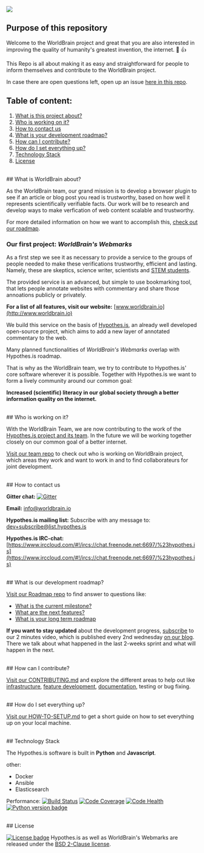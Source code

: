 
![](http://www.worldbrain.io/2016/wp-content/uploads/2016/03/Logo_Background_small.png)


## Purpose of this repository

Welcome to the WorldBrain project and great that you are also interested in improving the quality of humanity's greatest invention, the internet. :tada: :+1:


This Repo is all about making it as easy and straightforward for people to inform themselves and contribute to the WorldBrain project.

In case there are open questions left, open up an issue [here in this repo](https://github.com/WorldBrain/START-HERE/issues).

## Table of content:

 1. [What is this project about?](#what-is-this-project-about)
 2. [Who is working on it?](#who-is-working-on-it)
 3. [How to contact us](#how-to-contact-us)
 5. [What is your development roadmap?](#what-is-our-development-roadmap)
 3. [How can I contribute?](#how-can-i-contribute)
 4. [How do I set everything up?](#how-do-i-set-everything-up)
 5. [Technology Stack](#technology-stack)
 5. [License](#license)


<br>
## What is WorldBrain about?

As the WorldBrain team, our grand mission is to develop a browser plugin to see if an article or blog post you read is trustworthy, based on how well it represents scientifically verifiable facts. 
Our work will be to research and develop ways to make verfication of web content scalable and trustworthy.

For more detailed information on how we want to accomplish this, [check out our roadmap](https://github.com/WorldBrain/VISION-ROADMAP-FEATURES/blob/master/README.md). 


### Our first project: *WorldBrain's Webmarks*

As a first step we see it as necessary to provide a service to the groups of people needed to make these verifications trustworthy, efficient and lasting.
Namely, these are skeptics, science writer, scientists and [STEM students](https://www.wikiwand.com/en/Science,_Technology,_Engineering,_and_Mathematics).

The provided service is an advanced, but simple to use bookmarking tool, that lets people annotate websites with commentary and share those annoations publicly or privately.

**For a list of all features, visit our website:** [www.worldbrain.io](http://www.worldbrain.io)

We build this service on the basis of [Hypothes.is](http://www.hypothes.is), an already well developed open-source project, which aims to add a new layer of annotated commentary to the web. 

Many planned functionalities of *WorldBrain's Webmarks* overlap with Hypothes.is roadmap. 

That is why as the WorldBrain team, we try to contribute to Hypothes.is' core software wherever it is possible.
Together with Hypothes.is we want to form a lively community around our common goal: 

**Increased (scientific) literacy in our global society through a better information quality on the internet.**



<br>
## Who is working on it?

With the WorldBrain Team, we are now contributing to the work of the [Hypothes.is project and its team](https://hypothes.is/team/). 
In the future we will be working together closely on our common goal of a better internet.

[Visit our team repo](https://github.com/WorldBrain/TEAM) to check out who is working on WorldBrain project, which areas they work and want to work in and to find collaborateurs for joint development.


<br>
## How to contact us

**Gitter chat:** [![Gitter](https://badges.gitter.im/WorldBrain/Webmarks.svg)](https://gitter.im/WorldBrain/Webmarks?utm_source=badge&utm_medium=badge&utm_campaign=pr-badge)

**Email:** info@worldbrain.io

**Hypothes.is mailing list:** Subscribe with any message to: [dev+subscribe@list.hypothes.is](mailto:dev+subscribe@list.hypothes.is)

**Hypothes.is IRC-chat:** [https://www.irccloud.com/#!/ircs://chat.freenode.net:6697/%23hypothes.is](https://www.irccloud.com/#!/ircs://chat.freenode.net:6697/%23hypothes.is)


<br>
## What is our development roadmap?

[Visit our Roadmap repo](https://github.com/WorldBrain/VISION-ROADMAP-FEATURES) to find answer to questions like: 
- [What is the current milestone?](https://github.com/WorldBrain/VISION-ROADMAP-FEATURES/blob/master/README.md#current-milestones)
- [What are the next features?](https://github.com/WorldBrain/VISION-ROADMAP-FEATURES/blob/master/README.md#upcoming-features)
- [What is your long term roadmap](https://github.com/WorldBrain/VISION-ROADMAP-FEATURES/blob/master/README.md#long-term-roadmap)

**If you want to stay updated** about the development progress, [subscribe](www.worldbrain.io/2016/blog/) to our 2 minutes video, which is published every 2nd wednesday [on our blog](www.worldbrain.io/2016/blog/).
There we talk about what happened in the last 2-weeks sprint and what will happen in the next.

<br>
## How can I contribute?

[Visit our CONTRIBUTING.md](https://github.com/WorldBrain/START-HERE/blob/master/CONTRIBUTING.md) and explore the different areas to help out like [infrastructure](https://github.com/WorldBrain/START-HERE/blob/master/CONTRIBUTING.md#1-infrastructure-visit-repo), [feature development](https://github.com/WorldBrain/START-HERE/blob/master/CONTRIBUTING.md#2-feature-development-visit-repo), [documentation](), testing or bug fixing.


<br>
## How do I set everything up?

[Visit our HOW-TO-SETUP.md](https://github.com/WorldBrain/aa-START-HERE/blob/master/HOW-TO-SETUP.md) to get a short guide on how to set everything up on your local machine.


<br>
## Technology Stack

The Hypothes.is software is built in **Python** and **Javascript**.

other:
- Docker 
- Ansible
- Elasticsearch

Performance:
[![Build Status](https://travis-ci.org/hypothesis/h.svg?branch=master)](https://travis-ci.org/hypothesis/h)
[![Code Coverage](https://codecov.io/github/hypothesis/h/coverage.svg?branch=master)](https://codecov.io/github/hypothesis/h?branch=master)
[![Code Health](https://landscape.io/github/hypothesis/h/master/landscape.svg?style=flat)](https://travis-ci.org/hypothesis/h)
[![Python version badge](https://img.shields.io/badge/python-2.7-blue.svg)](https://travis-ci.org/hypothesis/h)


<br>
## License

[![License badge](https://img.shields.io/badge/license-BSD-blue.svg)](https://github.com/hypothesis/h/blob/master/LICENSE)
Hypothes.is as well as WorldBrain's Webmarks are released under the [BSD 2-Clause license](https://github.com/WorldBrain/START-HERE/blob/master/LICENSE).


